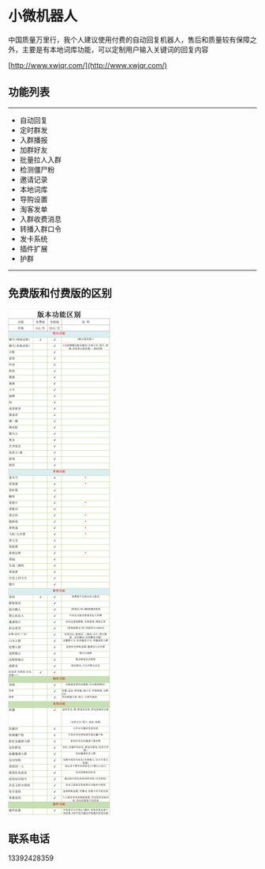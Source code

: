# 小微机器人


中国质量万里行，我个人建议使用付费的自动回复机器人，售后和质量较有保障之外，主要是有本地词库功能，可以定制用户输入关键词的回复内容

[http://www.xwjqr.com/](http://www.xwjqr.com/)


## 功能列表

---

- 自动回复
- 定时群发
- 入群播报
- 加群好友
- 批量拉人入群
- 检测僵尸粉
- 邀请记录
- 本地词库
- 导购设置
- 淘客发单
- 入群收费消息
- 转播入群口令
- 发卡系统
- 插件扩展
- 护群

---

## 免费版和付费版的区别

![alt text][logo1]

[logo1]: 免费版和付费版的区别.png "Logo Title Text 2"

## 联系电话

13392428359